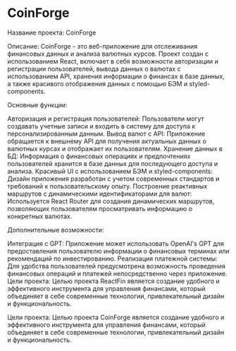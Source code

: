 # CoinForge

Название проекта: СoinForge

Описание:
СoinForge - это веб-приложение для отслеживания финансовых данных и анализа валютных курсов. Проект создан с использованием React, включает в себя возможности авторизации и регистрации пользователей, вывода данных о валютах с использованием API, хранения информации о финансах в базе данных, а также красивого отображения данных с помощью БЭМ и styled-components.

Основные функции:

Авторизация и регистрация пользователей: Пользователи могут создавать учетные записи и входить в систему для доступа к персонализированным данным.
Вывод валют с API: Приложение обращается к внешнему API для получения актуальных данных о валютных курсах и отображает их пользователям.
Хранение данных в БД: Информация о финансовых операциях и предпочтениях пользователей хранится в базе данных для последующего доступа и анализа.
Красивый UI с использованием БЭМ и styled-components: Дизайн приложения разработан с учетом современных стандартов и требований к пользовательскому опыту.
Построение реактивных маршрутов с динамическими идентификаторами для валют: Используется React Router для создания динамических маршрутов, позволяющих пользователям просматривать информацию о конкретных валютах.

Дополнительные возможности:

Интеграция с GPT: Приложение может использовать OpenAI's GPT для предоставления пользователю информации о финансовых терминах или рекомендаций по инвестированию.
Реализация платежной системы: Для удобства пользователей предусмотрена возможность проведения финансовых операций и платежей непосредственно через приложение.
Цели проекта:
Целью проекта ReactFin является создание удобного и эффективного инструмента для управления финансами, который объединяет в себе современные технологии, привлекательный дизайн и функциональность.

Цели проекта:
Целью проекта СoinForge является создание удобного и эффективного инструмента для управления финансами, который объединяет в себе современные технологии, привлекательный дизайн и функциональность.
